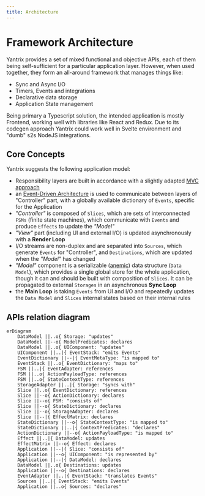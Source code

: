 ```yaml
---
title: Architecture
---
```


# Framework Architecture

Yantrix provides a set of mixed functional and objective APIs, each of them being self-sufficient for a particular application layer.
However, when used together, they form an all-around framework that manages things like:

-   Sync and Async I/O
-   Timers, Events and integrations
-   Declarative data storage
-   Application State management

Being primary a Typescript solution, the intended application is mostly Frontend, working well with libraries like React and Redux.
Due to its codegen approach Yantrix could work well in Svelte environment and "dumb" s2s NodeJS integrations.

## Core Concepts

Yantrix suggests the following application model:

-   Responsibility layers are built in accordance with a slightly adapted [MVC approach](https://en.wikipedia.org/wiki/Model%E2%80%93view%E2%80%93controller)
-   an [Event-Driven Architecture](https://en.wikipedia.org/wiki/Event-driven_architecture) is used to communicate between layers of "Controller" part, with a globally available dictionary of `Events`, specific for the Application
-   _"Controller"_ is composed of `Slices`, which are sets of interconnected `FSMs` (finite state machines), which communicate with `Events` and produce `Effects` to update the _"Model"_
-   _"View"_ part (including UI and external I/O) is updated asynchronously with a **Render Loop**
-   I/O streams are non-duplex and are separated into `Sources`, which generate `Events` for "Controller", and `Destinations`, which are updated when the _"Model"_ has changed
-   _"Model"_ component is a serializable ([anemic](https://en.wikipedia.org/wiki/Anemic_domain_model)) data structure (`Data Model`), which provides a single global store for the whole application, though it can and should be built with composition of `Slices`. It can be propagated to external `Storages` in an asynchronous **Sync Loop**
-   the **Main Loop** is taking `Events` from UI and I/O and repeatedly updates the `Data Model` and `Slices` internal states based on their internal rules

## APIs relation diagram

```mermaid
erDiagram
	DataModel ||..o{ Storage: "updates"
	DataModel ||--o{ ModelPredicates: declares
	DataModel ||..o{ UIComponent: "updates"
	UIComponent ||..|{ EventStack: "emits Events"
	EventDictionary ||--|{ EventMetaType: "is mapped to"
	EventStack ||..o{ EventDictionary: "maps to"
	FSM ||..|{ EventAdapter: references
	FSM ||..o{ ActionPayloadType: references
	FSM ||..o{ StateContextType: references
	StorageAdapter ||..|{ Storage: "syncs with"
	Slice ||..o{ EventDictionary: references
	Slice ||--o{ ActionDictionary: declares
	Slice ||--o{ FSM: "consists of"
	Slice ||--o{ StateDictionary: declares
	Slice ||--o{ StorageAdapter: declares
	Slice ||--|{ EffectMatrix: declares
	StateDictionary ||--o{ StateContextType: "is mapped to"
	StateDictionary ||..|{ ContextPredicates: "declares"
	ActionDictionary ||--o{ ActionPayloadType: "is mapped to"
	Effect ||..|{ DataModel: updates
	EffectMatrix ||--o{ Effect: declares
	Application ||--|{ Slice: "consists of"
	Application ||--o{ UIComponent: "is represented by"
	Application ||--|{ DataModel: declares
	DataModel ||..o{ Destinations: updates
	Application ||--o{ Destinations: declares
	EventAdapter ||..|{ EventStack: "translates Events"
	Sources ||..|{ EventStack: "emits Events"
	Application ||..o{ Sources: "declares"
```
